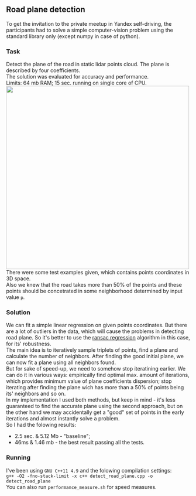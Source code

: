 ## Road plane detection

To get the invitation to the private meetup in Yandex self-driving, the participants had to solve a simple computer-vision problem using the standard library only (except numpy in case of python).  

### Task  

Detect the plane of the road in static lidar points cloud. The plane is described by four coefficients.  
The solution was evaluated for accuracy and performance.  
Limits: 64 mb RAM; 15 sec. running on single core of CPU.  
<img src="https://github.com/gasparian/Yandex_self-driving_meetup-2019_test/blob/master/imgs/road.png" height=500>  
There were some test examples given, which contains points coordinates in 3D space.  
Also we knew that the road takes more than 50% of the points and these points should be concetrated in some neighborhood determined by input value `p`.  

### Solution  

We can fit a simple linear regression on given points coordinates. But there are a lot of outliers in the data, which will cause the problems in detecting road plane. So it's better to use the [ransac regression](https://en.wikipedia.org/wiki/Random_sample_consensus) algorithm in this case, for its' robustness.  
The main idea is to iteratively sample triplets of points, find a plane and calculate the number of neighbors. After finding the good initial plane, we can now fit a plane using all neighbors found.   
But for sake of speed-up, we need to somehow stop iteratining earlier. We can do it in various ways: empirically find optimal max. amount of iterations, which provides minimum value of plane coefficients dispersion; stop iterating after finding the plane wich has more than a 50% of points being its' neighbors and so on.  
In my implementation I used both methods, but keep in mind - it's less guaranteed to find the accurate plane using the second approach, but on the other hand we may accidentally get a "good" set of points in the early iterations and almost instantly solve a problem.  
So I had the folowing results:  
 - 2.5 sec. & 5.12 Mb - "baseline";  
 - 46ms & 1.46 mb - the best result passing all the tests.  

### Running  

I've been using `GNU C++11 4.9` and the folowing compilation settings:  
`g++ -O2 -fno-stack-limit -x c++ detect_road_plane.cpp -o detect_road_plane`  
You can also run `performance_measure.sh` for speed measures.  
